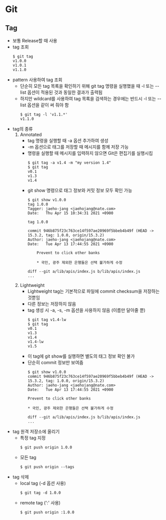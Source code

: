 # Git

## Tag
- 보통 Release할 때 사용
- tag 조회
  ~~~shell
  $ git tag
  v1.0.0
  v1.0.1
  v1.1.0
  ~~~~
- pattern 사용하여 tag 조회
  - 단순히 모든 tag 목록을 확인하기 위해 git tag 명령을 실행했을 때 -l 또는 --list 옵션이 적용된 것과 동일한 결과가 출력됨
  - 하지만 wildcard를 사용하여 tag 목록을 검색하는 경우에는 반드시 -l 또는 --list 옵션을 같이 써 줘야 함
    ~~~shell
    $ git tag -l 'v1.1.*'
    v1.1.0
    ~~~
- tag의 종류
  1. Annotated
     - tag 명령을 실행할 때 -a 옵션 추가하여 생성
     - -m 옵션으로 태그를 저장할 때 메시지를 함께 저장 가능
     - 명령을 실행할 때 메시지를 입력하지 않으면 Git은 편집기를 실행시킴
       ~~~shell
       $ git tag -a v1.4 -m "my version 1.4"
       $ git tag
       v0.1
       v1.3
       v1.4
       ~~~  
     - git show 명령으로 태그 정보와 커밋 정보 모두 확인 가능
        ~~~shell
        $ git show v1.0.0
        tag 1.0.0
        Tagger: jaeho-jang <jaehojang@nate.com>
        Date:   Thu Apr 15 10:34:31 2021 +0900

        tag 1.0.0

        commit 946b875f23c763ce14f597ae20969f5bbeb4b49f (HEAD -> 15.3.2, tag: 1.0.0, origin/15.3.2)
        Author: jaeho-jang <jaehojang@nate.com>
        Date:   Tue Apr 13 17:44:55 2021 +0900

            Prevent to click other banks

            * 국민, 광주 제외한 은행들은 선택 불가하게 수정

        diff --git a/lib/apis/index.js b/lib/apis/index.js
        ...
        ~~~
  2. Lightweight
     - Lightweight tag는 기본적으로 파일에 commit checksum을 저장하는 것뿐임
     - 다른 정보는 저장하지 않음
     - tag 생성 시 -a, -s, -m 옵션을 사용하지 않음 (이름만 달아줄 뿐)
        ~~~shell
        $ git tag v1.4-lw
        $ git tag
        v0.1
        v1.3
        v1.4
        v1.4-lw
        v1.5
        ~~~
     - 이 tag에 git show를 실행하면 별도의 태그 정보 확인 불가
     - 단순히 commit 정보만 보여줌
        ~~~shell
        $ git show v1.0.0
        commit 946b875f23c763ce14f597ae20969f5bbeb4b49f (HEAD -> 15.3.2, tag: 1.0.0, origin/15.3.2)
        Author: jaeho-jang <jaehojang@nate.com>
        Date:   Tue Apr 13 17:44:55 2021 +0900

        Prevent to click other banks
            
        * 국민, 광주 제외한 은행들은 선택 불가하게 수정

        diff --git a/lib/apis/index.js b/lib/apis/index.js
        ...
        ~~~
- tag 원격 저장소에 올리기
  - 특정 tag 지정
    ~~~shell
    $ git push origin 1.0.0
    ~~~
  - 모든 tag
    ~~~shell
    $ git push origin --tags
    ~~~
- tag 삭제
  - local tag (-d 옵션 사용)
    ~~~shell
    $ git tag -d 1.0.0
    ~~~
  - remote tag (':' 사용)
    ~~~shell
    $ git push origin :1.0.0
    ~~~
